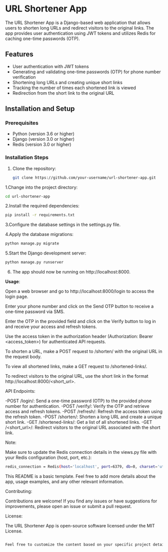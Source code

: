 # URL Shortener App

The URL Shortener App is a Django-based web application that allows users to shorten long URLs and redirect visitors to the original links. The app provides user authentication using JWT tokens and utilizes Redis for caching one-time passwords (OTP).

## Features

- User authentication with JWT tokens
- Generating and validating one-time passwords (OTP) for phone number verification
- Shortening long URLs and creating unique short links
- Tracking the number of times each shortened link is viewed
- Redirection from the short link to the original URL

## Installation and Setup

### Prerequisites

- Python (version 3.6 or higher)
- Django (version 3.0 or higher)
- Redis (version 3.0 or higher)

### Installation Steps

1. Clone the repository:

   ```bash
   git clone https://github.com/your-username/url-shortener-app.git


1.Change into the project directory:
```bash
cd url-shortener-app
```
2.Install the required dependencies:
```bash
pip install -r requirements.txt
```
3.Configure the database settings in the settings.py file.

4.Apply the database migrations:
```bash
python manage.py migrate
```
5.Start the Django development server:
```bash
python manage.py runserver
```
6. The app should now be running on http://localhost:8000.


**Usage**:



Open a web browser and go to http://localhost:8000/login to access the login page.

Enter your phone number and click on the Send OTP button to receive a one-time password via SMS.

Enter the OTP in the provided field and click on the Verify button to log in and receive your access and refresh tokens.

Use the access token in the authorization header (Authorization: Bearer <access_token>) for authenticated API requests.

To shorten a URL, make a POST request to /shorten/ with the original URL in the request body.

To view all shortened links, make a GET request to /shortened-links/.

To redirect visitors to the original URL, use the short link in the format http://localhost:8000/<short_url>.



API Endpoints:




-POST /login/: Send a one-time password (OTP) to the provided phone number for authentication.
-POST /verify/: Verify the OTP and retrieve access and refresh tokens.
-POST /refresh/: Refresh the access token using the refresh token.
-POST /shorten/: Shorten a long URL and create a unique short link.
-GET /shortened-links/: Get a list of all shortened links.
-GET /<short_url>/: Redirect visitors to the original URL associated with the short link.


Note:


Make sure to update the Redis connection details in the views.py file with your Redis configuration (host, port, etc.):
```bash
redis_connection = Redis(host='localhost', port=6379, db=0, charset='utf-8', decode_responses=True)
```
This README is a basic template. Feel free to add more details about the app, usage examples, and any other relevant information.


Contributing:

Contributions are welcome! If you find any issues or have suggestions for improvements, please open an issue or submit a pull request.

License:



The URL Shortener App is open-source software licensed under the MIT License.
```bash

Feel free to customize the content based on your specific project details and requirements.
```
